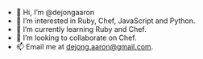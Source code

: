 - 👋 Hi, I’m @dejongaaron
- 👀 I’m interested in Ruby, Chef, JavaScript and Python.
- 🌱 I’m currently learning Ruby and Chef.
- 💞️ I’m looking to collaborate on Chef.
- 📫 Email me at dejong.aaron@gmail.com.

<!---
dejongaaron/dejongaaron is a ✨ special ✨ repository because its `README.md` (this file) appears on your GitHub profile.
You can click the Preview link to take a look at your changes.
--->
